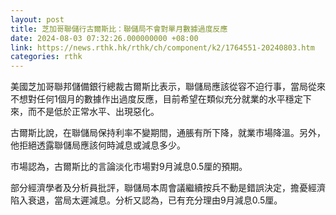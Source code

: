 ```yaml
---
layout: post
title: 芝加哥聯儲行古爾斯比：聯儲局不會對單月數據過度反應
date: 2024-08-03 07:32:26.000000000 +08:00
link: https://news.rthk.hk/rthk/ch/component/k2/1764551-20240803.htm
categories: rthk
---
```


美國芝加哥聯邦儲備銀行總裁古爾斯比表示，聯儲局應該從容不迫行事，當局從來不想對任何1個月的數據作出過度反應，目前希望在類似充分就業的水平穩定下來，而不是低於正常水平、出現惡化。

古爾斯比說，在聯儲局保持利率不變期間，通脹有所下降，就業市場降溫。另外，他拒絕透露聯儲局應該何時減息或減息多少。

市場認為，古爾斯比的言論淡化市場對9月減息0.5厘的預期。

部分經濟學者及分析員批評，聯儲局本周會議繼續按兵不動是錯誤決定，擔憂經濟陷入衰退，當局太遲減息。分析又認為，已有充分理由9月減息0.5厘。
